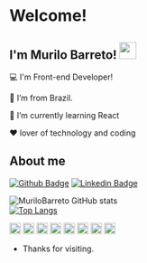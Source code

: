 # Welcome!

 

## I'm Murilo Barreto! <img src=https://raw.githubusercontent.com/TheDudeThatCode/TheDudeThatCode/master/Assets/Hi.gif width="30">

 

:computer: I'm Front-end Developer!

:house_with_garden: I’m from Brazil.

🌱 I’m currently learning React

:heart: lover of technology and coding

## About me

[![Github Badge](https://img.shields.io/badge/-Github-000?style=flat-square&logo=Github&logoColor=white&link=https://github.com/MuriloBarreto)](https://github.com/MuriloBarreto)
[![Linkedin Badge](https://img.shields.io/badge/-LinkedIn-blue?style=flat-square&logo=Linkedin&logoColor=white&link=https://www.linkedin.com/in/murilo-barreto-970655181/)]( https://www.linkedin.com/in/murilo-barreto-970655181/)

![MuriloBarreto GitHub stats](https://github-readme-stats.vercel.app/api?username=MuriloBarreto&theme=github_dark&show_icons=true)</br>
[![Top Langs](https://github-readme-stats.vercel.app/api/top-langs/?username=MuriloBarreto&layout=compact&theme=github_dark&hide=php)](https://github.com/MuriloBarreto/github-readme-stats)


<code><img height="20" src="https://img.shields.io/badge/Java-ED8B00?style=for-the-badge&logo=java&logoColor=white"></code>
<code><img height="20" src="https://img.shields.io/badge/HTML5-E34F26?style=for-the-badge&logo=html5&logoColor=white"></code>
<code><img height="20" src="https://img.shields.io/badge/CSS3-1572B6?style=for-the-badge&logo=css3&logoColor=white"></code>
<code><img height="20" src="https://img.shields.io/badge/JavaScript-323330?style=for-the-badge&logo=javascript&logoColor=F7DF1E"></code>
<code><img height="20" src="https://img.shields.io/badge/Dart-0175C2?style=for-the-badge&logo=dart&logoColor=white"></code>
<code><img height="20" src="https://img.shields.io/badge/TypeScript-007ACC?style=for-the-badge&logo=typescript&logoColor=white"></code>
<code><img height="20" src="https://img.shields.io/badge/C%23-239120?style=for-the-badge&logo=c-sharp&logoColor=white"></code>
<code><img height="20" src="https://img.shields.io/badge/PHP-777BB4?style=for-the-badge&logo=php&logoColor=white"></code>




- Thanks for visiting.
